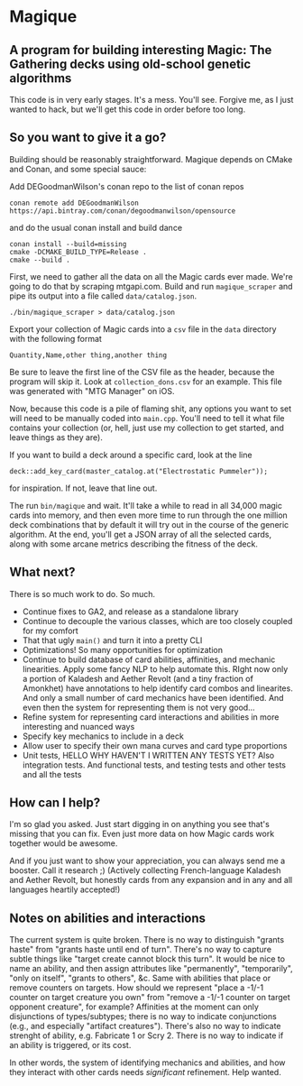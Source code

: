 # Magique
## A program for building interesting Magic: The Gathering decks using old-school genetic algorithms

This code is in very early stages. It's a mess. You'll see. Forgive me, as I just wanted to hack, but we'll get this code in order before too long.

## So you want to give it a go?

Building should be reasonably straightforward. Magique depends on CMake and Conan, and some special sauce:

Add DEGoodmanWilson's conan repo to the list of conan repos

```
conan remote add DEGoodmanWilson https://api.bintray.com/conan/degoodmanwilson/opensource
```

and do the usual conan install and build dance

```
conan install --build=missing
cmake -DCMAKE_BUILD_TYPE=Release .
cmake --build .
```

First, we need to gather all the data on all the Magic cards ever made. We're going to do that by scraping mtgapi.com. Build and run `magique_scraper` and pipe its output into a file called `data/catalog.json`.

```
./bin/magique_scraper > data/catalog.json
```

Export your collection of Magic cards into a `csv` file in the `data` directory with the following format
```
Quantity,Name,other thing,another thing
```

Be sure to leave the first line of the CSV file as the header, because the program will skip it. Look at `collection_dons.csv` for an example. This file was generated with "MTG Manager" on iOS.

Now, because this code is a pile of flaming shit, any options you want to set will need to be manually coded into `main.cpp`. You'll need to tell it what file contains your collection (or, hell, just use my collection to get started, and leave things as they are).

If you want to build a deck around a specific card, look at the line
```
deck::add_key_card(master_catalog.at("Electrostatic Pummeler"));
```
for inspiration. If not, leave that line out.

The run `bin/magique` and wait. It'll take a while to read in all 34,000 magic cards into memory, and then even more time to run through the one million deck combinations that by default it will try out in the course of the generic algorithm. At the end, you'll get a JSON array of all the selected cards, along with some arcane metrics describing the fitness of the deck.

## What next?

There is so much work to do. So much.

* Continue fixes to GA2, and release as a standalone library
* Continue to decouple the various classes, which are too closely coupled for my comfort
* That that ugly `main()` and turn it into a pretty CLI
* Optimizations! So many opportunities for optimization
* Continue to build database of card abilities, affinities, and mechanic linearities. Apply some fancy NLP to help automate this. RIght now only a portion of Kaladesh and Aether Revolt (and a tiny fraction of Amonkhet) have annotations to help identify card combos and linearites. And only a small number of card mechanics have been identified. And even then the system for representing them is not very good…
* Refine system for representing card interactions and abilities in more interesting and nuanced ways
* Specify key mechanics to include in a deck
* Allow user to specify their own mana curves and card type proportions
* Unit tests, HELLO WHY HAVEN'T I WRITTEN ANY TESTS YET? Also integration tests. And functional tests, and testing tests and other tests and all the tests

## How can I help?

I'm so glad you asked. Just start digging in on anything you see that's missing that you can fix. Even just more data on how Magic cards work together would be awesome.

And if you just want to show your appreciation, you can always send me a booster. Call it research ;) (Actively collecting French-language Kaladesh and Aether Revolt, but honestly cards from any expansion and in any and all languages heartily accepted!)

## Notes on abilities and interactions

The current system is quite broken. There is no way to distinguish "grants haste" from "grants haste until end of turn". There's no way to capture subtle things like "target create cannot block this turn". It would be nice to name an ability, and then assign attributes like "permanently", "temporarily", "only on itself", "grants to others", &c. Same with abilities that place or remove counters on targets. How should we represent "place a -1/-1 counter on target creature you own" from "remove a -1/-1 counter on target opponent creature", for example? Affinities at the moment can only disjunctions of types/subtypes; there is no way to indicate conjunctions (e.g., and especially "artifact creatures"). There's also no way to indicate strenght of ability, e.g. Fabricate 1 or Scry 2. There is no way to indicate if an ability is triggered, or its cost.

In other words, the system of identifying mechanics and abilities, and how they interact with other cards needs _significant_ refinement. Help wanted.